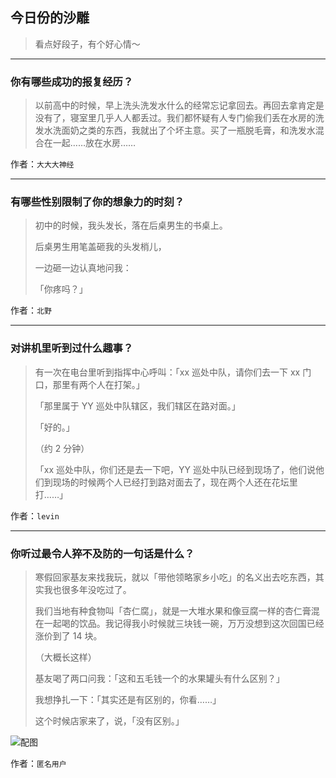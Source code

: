 ## 今日份的沙雕

> 看点好段子，有个好心情～


 
---

### 你有哪些成功的报复经历？

> 以前高中的时候，早上洗头洗发水什么的经常忘记拿回去。再回去拿肯定是没有了，寝室里几乎人人都丢过。我们都怀疑有人专门偷我们丢在水房的洗发水洗面奶之类的东西，我就出了个坏主意。买了一瓶脱毛膏，和洗发水混合在一起……放在水房……


作者：`大大大神经`

---

### 有哪些性别限制了你的想象力的时刻？

> 初中的时候，我头发长，落在后桌男生的书桌上。
> 
> 后桌男生用笔盖砸我的头发梢儿，
> 
> 一边砸一边认真地问我：
> 
> 「你疼吗？」


作者：`北野`

---

### 对讲机里听到过什么趣事？

> 有一次在电台里听到指挥中心呼叫：「xx 巡处中队，请你们去一下 xx 门口，那里有两个人在打架。」
> 
> 「那里属于 YY 巡处中队辖区，我们辖区在路对面。」
> 
> 「好的。」
> 
> （约 2 分钟）
> 
> 「xx 巡处中队，你们还是去一下吧，YY 巡处中队已经到现场了，他们说他们到现场的时候两个人已经打到路对面去了，现在两个人还在花坛里打……」


作者：`levin`

---

### 你听过最令人猝不及防的一句话是什么？

> 寒假回家基友来找我玩，就以「带他领略家乡小吃」的名义出去吃东西，其实我也很多年没吃过了。
> 
> 我们当地有种食物叫「杏仁腐」，就是一大堆水果和像豆腐一样的杏仁膏混在一起喝的饮品。我记得我小时候就三块钱一碗，万万没想到这次回国已经涨价到了 14 块。
> 
> （大概长这样）
> 
> 基友喝了两口问我：「这和五毛钱一个的水果罐头有什么区别？」
> 
> 我想挣扎一下：「其实还是有区别的，你看……」
> 
> 这个时候店家来了，说，「没有区别。」



![配图](http://pic2.zhimg.com/70/v2-b1aadb448697fbae7df4ede60fa608f1_b.jpg)


作者：`匿名用户`